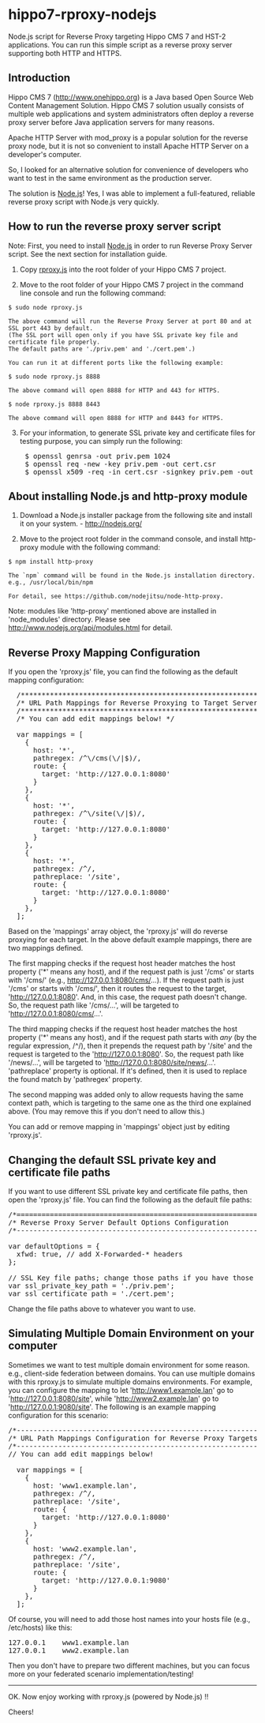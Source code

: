 hippo7-rproxy-nodejs
====================

Node.js script for Reverse Proxy targeting Hippo CMS 7 and HST-2 applications.
You can run this simple script as a reverse proxy server supporting both HTTP and HTTPS.

Introduction
------------

Hippo CMS 7 (http://www.onehippo.org) is a Java based Open Source Web Content Management Solution.
Hippo CMS 7 solution usually consists of multiple web applications and 
system administrators often deploy a reverse proxy server before Java application servers for many reasons.

Apache HTTP Server with mod_proxy is a popular solution for the reverse proxy node, but it is not so convenient
to install Apache HTTP Server on a developer's computer.

So, I looked for an alternative solution for convenience of developers who want to test in the same environment as
the production server.

The solution is <a href="http://nodejs.org/">Node.js</a>!
Yes, I was able to implement a full-featured, reliable reverse proxy script with Node.js very quickly.

How to run the reverse proxy server script
------------------------------------------

  Note: First, you need to install <a href="http://nodejs.org/">Node.js</a> in order to run Reverse Proxy Server script.
        See the next section for installation guide.

  1. Copy <a href="https://github.com/woonsan/hippo7-rproxy-nodejs/blob/master/rproxy.js">rproxy.js</a>
     into the root folder of your Hippo CMS 7 project.

  2. Move to the root folder of your Hippo CMS 7 project in the command line console and run the following command:

    $ sudo node rproxy.js

    The above command will run the Reverse Proxy Server at port 80 and at SSL port 443 by default.
    (The SSL port will open only if you have SSL private key file and certificate file properly.
    The default paths are './priv.pem' and './cert.pem'.)

    You can run it at different ports like the following example:

    $ sudo node rproxy.js 8888
    
    The above command will open 8888 for HTTP and 443 for HTTPS.
    
    $ node rproxy.js 8888 8443
    
    The above command will open 8888 for HTTP and 8443 for HTTPS.

  3. For your information, to generate SSL private key and certificate files for testing purpose,
     you can simply run the following:

<pre>
    $ openssl genrsa -out priv.pem 1024 
    $ openssl req -new -key priv.pem -out cert.csr 
    $ openssl x509 -req -in cert.csr -signkey priv.pem -out cert.pem
</pre>

About installing Node.js and http-proxy module
----------------------------------------------

  1. Download a Node.js installer package from the following site and install it on your system.
    - http://nodejs.org/

  2. Move to the project root folder in the command console, and install http-proxy module with the following command:

    $ npm install http-proxy

    The `npm` command will be found in the Node.js installation directory. e.g., /usr/local/bin/npm

    For detail, see https://github.com/nodejitsu/node-http-proxy.

  Note: modules like 'http-proxy' mentioned above are installed in 'node_modules' directory.
        Please see http://www.nodejs.org/api/modules.html for detail.

Reverse Proxy Mapping Configuration
-----------------------------------

  If you open the 'rproxy.js' file, you can find the following as the default mapping configuration:
  
<pre>
  /**************************************************************/
  /* URL Path Mappings for Reverse Proxying to Target Servers */
  /**************************************************************/
  /* You can add edit mappings below! */

  var mappings = [
    {
      host: '*',
      pathregex: /^\/cms(\/|$)/,
      route: {
        target: 'http://127.0.0.1:8080'
      }
    },
    {
      host: '*',
      pathregex: /^\/site(\/|$)/,
      route: {
        target: 'http://127.0.0.1:8080'
      }
    },
    {
      host: '*',
      pathregex: /^/,
      pathreplace: '/site',
      route: {
        target: 'http://127.0.0.1:8080'
      }
    },
  ];
</pre>

  Based on the 'mappings' array object, the 'rproxy.js' will do reverse proxying for each target.
  In the above default example mappings, there are two mappings defined.
  
  The first mapping checks if the request host header matches the host property ('*' means any host),
  and if the request path is just '/cms' or starts with '/cms/' (e.g., http://127.0.0.1:8080/cms/...).
  If the request path is just '/cms' or starts with '/cms/', then it routes the request to the target, 'http://127.0.0.1:8080'.
  And, in this case, the request path doesn't change.
  So, the request path like '/cms/...', will be targeted to 'http://127.0.0.1:8080/cms/...'.
  
  The third mapping checks if the request host header matches the host property ('*' means any host),
  and if the request path starts with *any* (by the regular expression, /^/), then
  it prepends the request path by '/site' and the request is targeted to the 'http://127.0.0.1:8080'.
  So, the request path like '/news/...', will be targeted to 'http://127.0.0.1:8080/site/news/...'.
  'pathreplace' property is optional. If it's defined, then it is used to replace the found match by 'pathregex' property.

  The second mapping was added only to allow requests having the same context path, which is targeting to the same one
  as the third one explained above. (You may remove this if you don't need to allow this.)

  You can add or remove mapping in 'mappings' object just by editing 'rproxy.js'.

Changing the default SSL private key and certificate file paths
---------------------------------------------------------------

  If you want to use different SSL private key and certificate file paths, then open the 'rproxy.js' file.
  You can find the following as the default file paths:
  
<pre>
/*============================================================*/
/* Reverse Proxy Server Default Options Configuration         */
/*------------------------------------------------------------*/

var defaultOptions = {
  xfwd: true, // add X-Forwarded-* headers
};

// SSL Key file paths; change those paths if you have those in other paths.
var ssl_private_key_path = './priv.pem';
var ssl_certificate_path = './cert.pem';
</pre>

  Change the file paths above to whatever you want to use.

Simulating Multiple Domain Environment on your computer
-------------------------------------------------------

  Sometimes we want to test multiple domain environment for some reason. e.g., client-side federation between domains.
  You can use multiple domains with this rproxy.js to simulate multiple domains environments.
  For example, you can configure the mapping to let 'http://www1.example.lan' go to 'http://127.0.0.1:8080/site',
  while 'http://www2.example.lan' go to 'http://127.0.0.1:9080/site'.
  The following is an example mapping configuration for this scenario:
  
<pre>
/*------------------------------------------------------------*/
/* URL Path Mappings Configuration for Reverse Proxy Targets  */
/*------------------------------------------------------------*/
// You can add edit mappings below!

  var mappings = [
    {
      host: 'www1.example.lan',
      pathregex: /^/,
      pathreplace: '/site',
      route: {
        target: 'http://127.0.0.1:8080'
      }
    },
    {
      host: 'www2.example.lan',
      pathregex: /^/,
      pathreplace: '/site',
      route: {
        target: 'http://127.0.0.1:9080'
      }
    },
  ];
</pre>
  
  Of course, you will need to add those host names into your hosts file (e.g., /etc/hosts) like this:

<pre>
127.0.0.1    www1.example.lan
127.0.0.1    www2.example.lan
</pre>

  Then you don't have to prepare two different machines, but you can focus more on your federated scenario implementation/testing!

-----

OK. Now enjoy working with rproxy.js (powered by Node.js) !!

Cheers!
